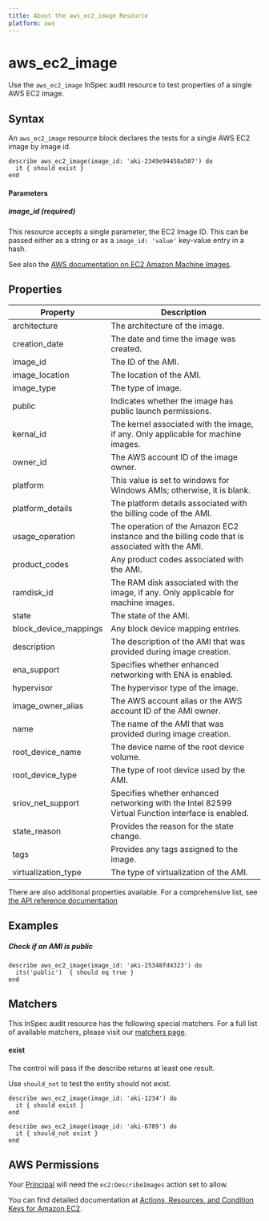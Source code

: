 ```yaml
---
title: About the aws_ec2_image Resource
platform: aws
---
```


# aws\_ec2\_image

Use the `aws_ec2_image` InSpec audit resource to test properties of a single AWS EC2 image.

## Syntax

An `aws_ec2_image` resource block declares the tests for a single AWS EC2 image by image id.

    describe aws_ec2_image(image_id: 'aki-2349e94458a507') do
      it { should exist }
    end

#### Parameters

##### image\_id _(required)_

This resource accepts a single parameter, the EC2 Image ID.
This can be passed either as a string or as a `image_id: 'value'` key-value entry in a hash.

See also the [AWS documentation on EC2 Amazon Machine Images](https://docs.aws.amazon.com/AWSEC2/latest/UserGuide/AMIs.html).


## Properties

|Property                 | Description|
| ---                     | --- |
|architecture             | The architecture of the image. |
|creation\_date           | The date and time the image was created. |
|image\_id                | The ID of the AMI. |
|image\_location          | The location of the AMI. |
|image\_type              | The type of image. |
|public                   | Indicates whether the image has public launch permissions. |
|kernal\_id               | The kernel associated with the image, if any. Only applicable for machine images. |
|owner\_id                | The AWS account ID of the image owner. |
|platform                 | This value is set to windows for Windows AMIs; otherwise, it is blank. |
|platform\_details        | The platform details associated with the billing code of the AMI. |
|usage\_operation         | The operation of the Amazon EC2 instance and the billing code that is associated with the AMI. |
|product\_codes           | Any product codes associated with the AMI. |
|ramdisk\_id              | The RAM disk associated with the image, if any. Only applicable for machine images. |
|state                    | The state of the AMI. |
|block\_device\_mappings  | Any block device mapping entries. |
|description              | The description of the AMI that was provided during image creation. |
|ena\_support             | Specifies whether enhanced networking with ENA is enabled. |
|hypervisor               | The hypervisor type of the image. |
|image\_owner\_alias      | The AWS account alias or the AWS account ID of the AMI owner. |
|name                     | The name of the AMI that was provided during image creation. |
|root\_device\_name       | The device name of the root device volume. |
|root\_device\_type       | The type of root device used by the AMI. |
|sriov\_net\_support      | Specifies whether enhanced networking with the Intel 82599 Virtual Function interface is enabled. |
|state\_reason            | Provides the reason for the state change. |
|tags                     | Provides any tags assigned to the image. |
|virtualization\_type     | The type of virtualization of the AMI. |

There are also additional properties available. For a comprehensive list, see [the API reference documentation](https://docs.aws.amazon.com/AWSEC2/latest/APIReference/API_Image.html)

## Examples

##### Check if an AMI is public
    describe aws_ec2_image(image_id: 'aki-25348fd4323') do
      its('public')  { should eq true }
    end

## Matchers

This InSpec audit resource has the following special matchers. For a full list of available matchers, please visit our [matchers page](https://www.inspec.io/docs/reference/matchers/).
   
#### exist

The control will pass if the describe returns at least one result.

Use `should_not` to test the entity should not exist.

    describe aws_ec2_image(image_id: 'aki-1234') do
      it { should exist }
    end

    describe aws_ec2_image(image_id: 'aki-6789') do
      it { should_not exist }
    end

## AWS Permissions

Your [Principal](https://docs.aws.amazon.com/IAM/latest/UserGuide/intro-structure.html#intro-structure-principal) will need the `ec2:DescribeImages` action set to allow.

You can find detailed documentation at [Actions, Resources, and Condition Keys for Amazon EC2](https://docs.aws.amazon.com/IAM/latest/UserGuide/list_amazonec2.html).
